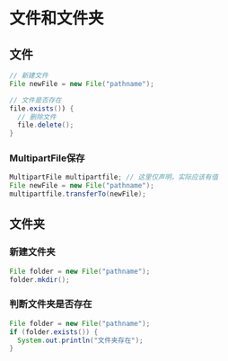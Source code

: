 # 文件和文件夹

## 文件
```java
// 新建文件
File newFile = new File("pathname");

// 文件是否存在
file.exists()) {
  // 删除文件
  file.delete();
}
```

### MultipartFile保存
```java
MultipartFile multipartfile; // 这里仅声明，实际应该有值
File newFile = new File("pathname");
multipartfile.transferTo(newFile);
```

## 文件夹
### 新建文件夹
```java
File folder = new File("pathname");
folder.mkdir();
```

### 判断文件夹是否存在
```java
File folder = new File("pathname");
if (folder.exists()) {
  System.out.println("文件夹存在");
}
```